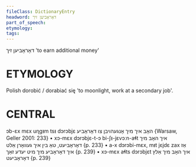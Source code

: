 ```yaml
---
fileClass: DictionaryEntry
headword: דאָראָביען זיך
part_of_speech: 
etymology: 
tags: 
---
```

דאָראָביען זיך
'to earn additional money'

ETYMOLOGY
===========
Polish dorobić / dorabiać się 'to moonlight, work at a secondary job'.

CENTRAL
========

ɔb-ɛx mɛx uɳgᵻm tsᵻ dɔrɔbjɛ האָב איך מיך אָנגעהויבן צו דאָראָביע {Warsaw, Geller 2001: 233}
	•	xɔ-mɛx dɔrɔbjɛ-t-ɔ bi-ʃᵻ-jɛvɔːn-aɬt איך האָב מיך דאָראָביעט, טאָ בין איך געוואָרן אַלט {p. 233}
	•	a-x dɔrɔbi-mɛx, mᵻt jɛjdɛ zax אַז איך דאָראָביע מיך מיט יעדע זאַך {p. 239}
	•	xɔ-mɛx aɬts dɔrɔbjɛt איך האָב מיך אַלץ דאָראָביעט {p. 239}

